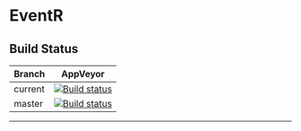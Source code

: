 # EventR

## Build Status

|Branch|AppVeyor|
|-------|:--------:|
|current|[![Build status](https://ci.appveyor.com/api/projects/status/70xfwtanmbj2q8cl?svg=true)](https://ci.appveyor.com/project/dvorak-jan/eventr)
|master |[![Build status](https://ci.appveyor.com/api/projects/status/70xfwtanmbj2q8cl/branch/master?svg=true)](https://ci.appveyor.com/project/dvorak-jan/eventr/branch/master)
----------